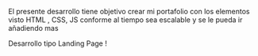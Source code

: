 El presente desarrollo tiene objetivo crear  mi portafolio con los elementos visto HTML , CSS, JS  conforme al tiempo sea escalable y se le pueda ir añadiendo mas

Desarrollo tipo Landing Page !